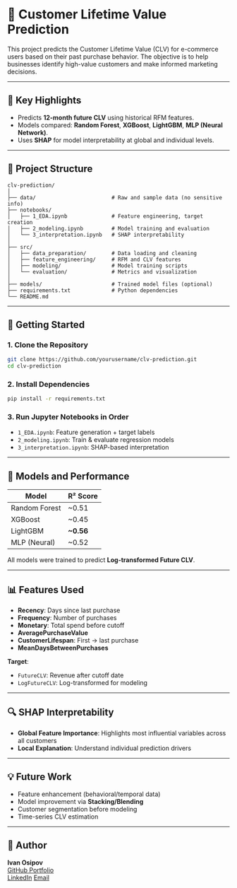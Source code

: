 # 🧮 Customer Lifetime Value Prediction

This project predicts the Customer Lifetime Value (CLV) for e-commerce users based on their past purchase behavior. The objective is to help businesses identify high-value customers and make informed marketing decisions.

---

## 📌 Key Highlights

- Predicts **12-month future CLV** using historical RFM features.
- Models compared: **Random Forest**, **XGBoost**, **LightGBM**, **MLP (Neural Network)**.
- Uses **SHAP** for model interpretability at global and individual levels.

---

## 📁 Project Structure

```
clv-prediction/
│
├── data/                        # Raw and sample data (no sensitive info)
├── notebooks/
│   ├── 1_EDA.ipynb              # Feature engineering, target creation
│   ├── 2_modeling.ipynb         # Model training and evaluation
│   └── 3_interpretation.ipynb   # SHAP interpretability
│
├── src/
│   ├── data_preparation/        # Data loading and cleaning
│   ├── feature_engineering/     # RFM and CLV features
│   ├── modeling/                # Model training scripts
│   └── evaluation/              # Metrics and visualization
│
├── models/                      # Trained model files (optional)
├── requirements.txt             # Python dependencies
└── README.md
```

---

## 🚀 Getting Started

### 1. Clone the Repository

```bash
git clone https://github.com/yourusername/clv-prediction.git
cd clv-prediction
```

### 2. Install Dependencies

```bash
pip install -r requirements.txt
```

### 3. Run Jupyter Notebooks in Order

- `1_EDA.ipynb`: Feature generation + target labels
- `2_modeling.ipynb`: Train & evaluate regression models
- `3_interpretation.ipynb`: SHAP-based interpretation

---

## 🧠 Models and Performance

| Model        | R² Score |
|--------------|----------|
| Random Forest| ~0.51    |
| XGBoost      | ~0.45    |
| LightGBM     | **~0.56** |
| MLP (Neural) | ~0.52    |

All models were trained to predict **Log-transformed Future CLV**.

---

## 📊 Features Used

- **Recency**: Days since last purchase  
- **Frequency**: Number of purchases  
- **Monetary**: Total spend before cutoff  
- **AveragePurchaseValue**  
- **CustomerLifespan**: First → last purchase  
- **MeanDaysBetweenPurchases**

**Target**:  
- `FutureCLV`: Revenue after cutoff date  
- `LogFutureCLV`: Log-transformed for modeling

---

## 🔍 SHAP Interpretability

- **Global Feature Importance**: Highlights most influential variables across all customers  
- **Local Explanation**: Understand individual prediction drivers

---

## 💡 Future Work

- Feature enhancement (behavioral/temporal data)
- Model improvement via **Stacking/Blending**
- Customer segmentation before modeling
- Time-series CLV estimation

---

## 📎 Author

**Ivan Osipov**  
[GitHub Portfolio](https://github.com/IvanOsipovDS)  
[LinkedIn]([https://linkedin.com/in/...](https://www.linkedin.com/in/ivan-osipov-dsml/))  
[Email](mailto:ivan.osipov.job.mail@gmail.com)
